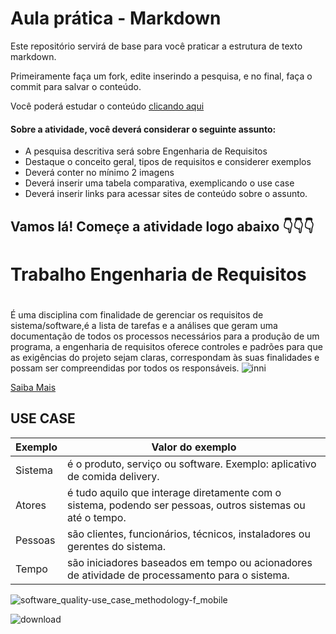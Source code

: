 
# Aula prática - Markdown

Este repositório servirá de base para você praticar a estrutura de texto markdown. 

Primeiramente faça um fork, edite inserindo a pesquisa, e no final, faça o commit para salvar o conteúdo.

Você poderá estudar o conteúdo [clicando aqui](https://docs.pipz.com/central-de-ajuda/learning-center/guia-basico-de-markdown#open)

#### Sobre a atividade, você deverá considerar o seguinte assunto:

- A pesquisa descritiva será sobre Engenharia de Requisitos
- Destaque o conceito geral, tipos de requisitos e considerer exemplos
- Deverá conter no mínimo 2 imagens
- Deverá inserir uma tabela comparativa, exemplicando o use case
- Deverá inserir links para acessar sites de conteúdo sobre o assunto.

## Vamos lá! Começe a atividade logo abaixo 👇👇👇


# Trabalho Engenharia de Requisitos <h1>
É uma disciplina com finalidade de gerenciar os requisitos de sistema/software,é a lista de tarefas e a análises que geram uma documentação de todos os processos necessários para a produção de um programa,
a engenharia de requisitos oferece controles e padrões para que as exigências do projeto sejam claras, correspondam às suas finalidades e possam ser compreendidas por todos os responsáveis.
![inni](https://github.com/PedrodeMeloTorres/aulaMarkdown/assets/164503681/e7831ba0-a6e9-42f5-9f84-7c76e4e00af9)

[Saiba Mais](https://www.monitoratec.com.br/blog/servico-de-engenharia-de-requisitos/#:~:text=A%20engenharia%20de%20requisitos%20oferece,de%20desenvolvimento%2C%20opera%C3%A7%C3%A3o%20e%20manuten%C3%A7%C3%A3o.)

## USE CASE

Exemplo   | Valor do exemplo
--------- | ------
Sistema | é o produto, serviço ou software. Exemplo: aplicativo de comida delivery.
Atores | é tudo aquilo que interage diretamente com o sistema, podendo ser pessoas, outros sistemas ou até o tempo.
Pessoas  | são clientes, funcionários, técnicos, instaladores ou gerentes do sistema.
Tempo  | são iniciadores baseados em tempo ou acionadores de atividade de processamento para o sistema.

![software_quality-use_case_methodology-f_mobile](https://github.com/PedrodeMeloTorres/aulaMarkdown/assets/164503681/6e2eb84f-1966-4d40-9fc2-92e6d06f656b)

![download](https://github.com/PedrodeMeloTorres/aulaMarkdown/assets/164503681/ac2f4d05-c2f1-4546-953d-d05c7fc90752)

